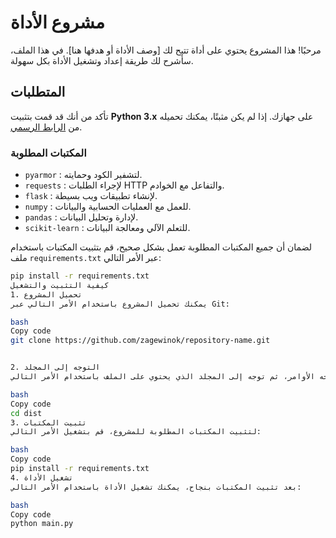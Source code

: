# مشروع الأداة

مرحبًا! هذا المشروع يحتوي على أداة تتيح لك [وصف الأداة أو هدفها هنا]. في هذا الملف، سأشرح لك طريقة إعداد وتشغيل الأداة بكل سهولة.

## المتطلبات

تأكد من أنك قد قمت بتثبيت **Python 3.x** على جهازك. إذا لم يكن مثبتًا، يمكنك تحميله من [الرابط الرسمي](https://www.python.org/downloads/).

### المكتبات المطلوبة

- `pyarmor` : لتشفير الكود وحمايته.
- `requests` : لإجراء الطلبات HTTP والتفاعل مع الخوادم.
- `flask` : لإنشاء تطبيقات ويب بسيطة.
- `numpy` : للعمل مع العمليات الحسابية والبيانات.
- `pandas` : لإدارة وتحليل البيانات.
- `scikit-learn` : للتعلم الآلي ومعالجة البيانات.

لضمان أن جميع المكتبات المطلوبة تعمل بشكل صحيح، قم بتثبيت المكتبات باستخدام ملف `requirements.txt` عبر الأمر التالي:

```bash
pip install -r requirements.txt
كيفية التثبيت والتشغيل
1. تحميل المشروع
يمكنك تحميل المشروع باستخدام الأمر التالي عبر Git:

bash
Copy code
git clone https://github.com/zagewinok/repository-name.git


2. التوجه إلى المجلد
افتح الترمينال أو موجه الأوامر، ثم توجه إلى المجلد الذي يحتوي على الملف باستخدام الأمر التالي:

bash
Copy code
cd dist
3. تثبيت المكتبات
لتثبيت المكتبات المطلوبة للمشروع، قم بتشغيل الأمر التالي:

bash
Copy code
pip install -r requirements.txt
4. تشغيل الأداة
بعد تثبيت المكتبات بنجاح، يمكنك تشغيل الأداة باستخدام الأمر التالي:

bash
Copy code
python main.py
